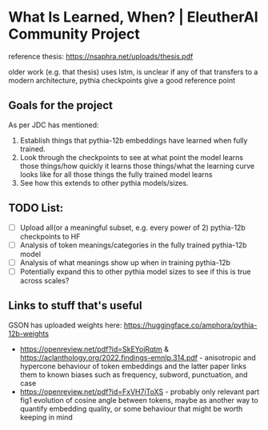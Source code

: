 # What Is Learned, When? | EleutherAI Community Project

reference thesis: https://nsaphra.net/uploads/thesis.pdf

older work (e.g. that thesis) uses lstm, is unclear if any of that transfers to a modern architecture, pythia checkpoints give a good reference point

## Goals for the project
As per JDC has mentioned:
1. Establish things that pythia-12b embeddings have learned when fully trained.
1. Look through the checkpoints to see at what point the model learns those things/how quickly it learns those things/what the learning curve looks like for all those things the fully trained model learns
1. See how this extends to other pythia models/sizes.

## TODO List:
- [ ] Upload all(or a meaningful subset, e.g. every power of 2) pythia-12b checkpoints to HF
- [ ] Analysis of token meanings/categories in the fully trained pythia-12b model
- [ ] Analysis of what meanings show up when in training pythia-12b
- [ ] Potentially expand this to other pythia model sizes to see if this is true across scales?

## Links to stuff that's useful
GSON has uploaded weights here: https://huggingface.co/amphora/pythia-12b-weights

- https://openreview.net/pdf?id=SkEYojRqtm & https://aclanthology.org/2022.findings-emnlp.314.pdf - anisotropic and hypercone behaviour of token embeddings and the latter paper links them to known biases such as frequency, subword, punctuation, and case
- https://openreview.net/pdf?id=FxVH7iToXS - probably only relevant part fig1 evolution of cosine angle between tokens, maybe as another way to quantify embedding quality, or some behaviour that might be worth keeping in mind 
